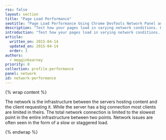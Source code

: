 ```yaml
---
rss: false
layout: section
title: "Page Load Performance"
seotitle: "Page Load Performance Using Chrome DevTools Network Panel and Resource Timing API"
description: "Test how your pages load in varying network conditions. Offer users the best possible experience despite network connectivity."
introduction: "Test how your pages load in varying network conditions. Offer users the best possible experience despite network connectivity."
article:
  written_on: 2015-04-14
  updated_on: 2015-04-14
  order: 3
authors:
  - megginkearney
priority: 0
collection: profile-performance
panel: network
id: network-performance
---
```


{% wrap content %}

The network is the infrastructure between the servers hosting content and the client requesting it.
While the server has a big connection most clients are limited in theirs.
The total network connection is limited to the slowest point in the entire infrastructure between two points.
Network issues are often seen in the form of a slow or staggered load.

{% endwrap %}
